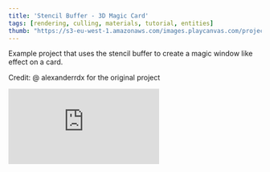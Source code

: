```yaml
---
title: 'Stencil Buffer - 3D Magic Card'
tags: [rendering, culling, materials, tutorial, entities]
thumb: "https://s3-eu-west-1.amazonaws.com/images.playcanvas.com/projects/12/855103/3B0AC0-image-75.jpg"
---
```


Example project that uses the stencil buffer to create a magic window like effect on a card.

Credit: @ alexanderrdx for the original project

<div className="iframe-container">
    <iframe loading="lazy" src="https://playcanv.as/p/RAQhfemb/" title="Stencil Buffer - 3D Magic Card" webkitallowfullscreen="true" mozallowfullscreen="true" allow="autoplay" allowfullscreen="true" allowvr="" scrolling="no" frameborder="0" />
</div>
